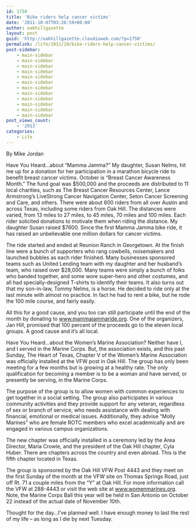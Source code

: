 ```yaml
---
id: 1750
title: 'Bike riders help cancer victims'
date: '2011-10-07T03:26:59+00:00'
author: oakhillgazette
layout: post
guid: 'http://oakhillgazette.cloudioweb.com/?p=1750'
permalink: /life/2011/10/bike-riders-help-cancer-victims/
post-sidebar:
    - main-sidebar
    - main-sidebar
    - main-sidebar
    - main-sidebar
    - main-sidebar
    - main-sidebar
    - main-sidebar
    - main-sidebar
    - main-sidebar
    - main-sidebar
    - main-sidebar
    - main-sidebar
post_views_count:
    - '2913'
categories:
    - Life
---
```


By Mike Jordan

Have You Heard…about “Mamma Jamma?” My daughter, Susan Nelms, hit me up for a donation for her participation in a marathon bicycle ride to benefit breast cancer victims. October is “Breast Cancer Awareness Month.” The fund goal was $500,000 and the proceeds are distributed to 11 local charities, such as The Breast Cancer Resources Center, Lance Armstrong’s LiveStrong Cancer Navigation Center, Seton Cancer Screening and Care, and others. There were about 600 riders from all over Austin and across Texas, including some riders from Oak Hill. The distances were varied, from 13 miles to 27 miles, to 45 miles, 70 miles and 100 miles. Each rider solicited donations to motivate them when riding the distance. My daughter Susan raised $7600. Since the first Mamma Jamma bike ride, it has raised an unbelievable one million dollars for cancer victims.

The ride started and ended at Reunion Ranch in Georgetown. At the finish line were a bunch of supporters who rang cowbells, noisemakers and launched bubbles as each rider finished. Many businesses sponsored teams such as United Lending team with my daughter and her husband’s team, who raised over $28,000. Many teams were simply a bunch of folks who banded together, and some wore super-hero and other costumes, and all had specially-designed T-shirts to identify their teams. It also turns out that my son-in-law, Tommy Nelms, is a horse. He decided to ride only at the last minute with almost no practice. In fact he had to rent a bike, but he rode the 100 mile course, and fairly easily.

All this for a good cause, and you too can still participate until the end of the month by donating to www.mammajammaride.org. One of the organizers, Jan Hill, promised that 100 percent of the proceeds go to the eleven local groups. A good cause and it’s all local.

Have You Heard…about the Women’s Marine Association? Neither have I, and I served in the Marine Corps. But, the association exists, and this past Sunday, The Heart of Texas, Chapter V of the Women’s Marine Association was officially installed at the VFW post in Oak Hill. The group has only been meeting for a few months but is growing at a healthy rate. The only qualification for becoming a member is to be a woman and have served, or presently be serving, in the Marine Corps.

The purpose of the group is to allow women with common experiences to get together in a social setting. The group also participates in various community activities and they provide support for any veteran, regardless of sex or branch of service, who needs assistance with dealing with financial, emotional or medical issues. Additionally, they advise “Molly Marines” who are female ROTC members who excel academically and are engaged in various campus organizations.

The new chapter was officially installed in a ceremony led by the Area Director, Maria Crowle, and the president of the Oak Hill chapter, Cyla Huber. There are chapters across the country and even abroad. This is the fifth chapter located in Texas.

The group is sponsored by the Oak Hill VFW Post 4443 and they meet on the first Sunday of the month at the VFW site on Thomas Springs Road, just off Rt. 71 a couple miles from the “Y” at Oak Hill. For more information call the VFW at 288-4443 or visit the web site at www.womenmarines.org. Note, the Marine Corps Ball this year will be held in San Antonio on October 22 instead of the actual date of November 10th.

Thought for the day…I’ve planned well. I have enough money to last the rest of my life – as long as I die by next Tuesday.
